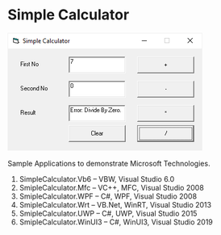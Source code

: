 # Simple Calculator

![alt text](SimpleCalculator_UI.png)

Sample Applications to demonstrate Microsoft Technologies.

1.	SimpleCalculator.Vb6 – VBW, Visual Studio 6.0
2.	SmipleCalculator.Mfc – VC++, MFC, Visual Studio 2008
3.	SmipleCalculator.WPF – C#, WPF, Visual Studio 2008
4.	SmipleCalculator.Wrt – VB.Net, WinRT, Visual Studio 2013
5.	SmipleCalculator.UWP – C#, UWP, Visual Studio 2015
6.	SmipleCalculator.WinUI3 – C#, WinUI3, Visual Studio 2019
